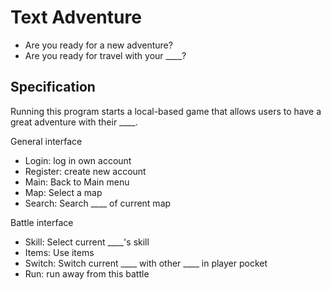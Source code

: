 # Text Adventure

- Are you ready for a new adventure?
- Are you ready for travel with your ____?

## Specification

Running this program starts a local-based game that allows users to have a great adventure with their ____.

General interface
- Login: log in own account
- Register: create new account 
- Main: Back to Main menu
- Map: Select a map
- Search: Search ____ of current map

Battle interface
- Skill: Select current ____'s skill
- Items: Use items
- Switch: Switch current ____ with other ____ in player pocket
- Run: run away from this battle


